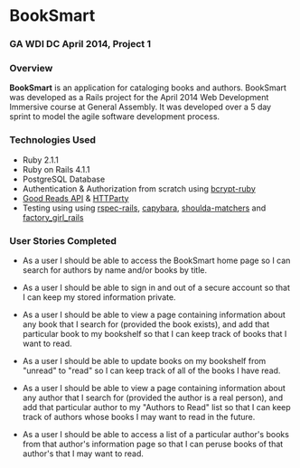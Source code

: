 # BookSmart

### GA WDI DC April 2014, Project 1

### Overview

**BookSmart** is an application for cataloging books and authors.  BookSmart was developed as a Rails project for the April 2014 Web Development Immersive course at General Assembly.  It was developed over a 5 day sprint to model the agile software development process.

### Technologies Used

* Ruby 2.1.1
* Ruby on Rails 4.1.1
* PostgreSQL Database
* Authentication & Authorization from scratch using [bcrypt-ruby](http://bcrypt-ruby.rubyforge.org/)
* [Good Reads API](https://www.goodreads.com/api) & [HTTParty](https://github.com/jnunemaker/httparty)
* Testing using using [rspec-rails](https://github.com/rspec/rspec-rails), [capybara](https://github.com/jnicklas/capybara), [shoulda-matchers](https://github.com/thoughtbot/shoulda-matchers) and [factory_girl_rails](https://github.com/thoughtbot/factory_girl_rails)

### User Stories Completed

* As a user I should be able to access the BookSmart home page so I can search for authors by name and/or books by title.

* As a user I should be able to sign in and out of a secure account so that I can keep my stored information private.

* As a user I should be able to view a page containing information about any book that I search for (provided the book exists), and add that particular book to my bookshelf so that I can keep track of books that I want to read.

* As a user I should be able to update books on my bookshelf from "unread" to "read" so I can keep track of all of the books I have read.

* As a user I should be able to view a page containing information about any author that I search for (provided the author is a real person), and add that particular author to my "Authors to Read" list so that I can keep track of authors whose books I may want to read in the future.

* As a user I should be able to access a list of a particular author's books from that author's information page so that I can peruse books of that author's that I may want to read.






